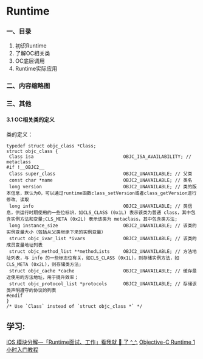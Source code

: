 # Runtime

### 一、目录
1. 初识Runtime
2. 了解OC相关类
3. OC底层调用
4. Runtime实际应用

### 二、内容缩略图


### 三、其他
#### 3.1 OC相关类的定义
类的定义：
```
typedef struct objc_class *Class;
struct objc_class {
 Class isa                                 OBJC_ISA_AVAILABILITY; // metaclass
#if !__OBJC2__
 Class super_class                         OBJC2_UNAVAILABLE; // 父类
 const char *name                          OBJC2_UNAVAILABLE; // 类名
 long version                              OBJC2_UNAVAILABLE; // 类的版本信息，默认为0，可以通过runtime函数class_setVersion或者class_getVersion进行修改、读取
 long info                                 OBJC2_UNAVAILABLE; // 类信息，供运行时期使用的一些位标识，如CLS_CLASS (0x1L) 表示该类为普通 class，其中包含实例方法和变量;CLS_META (0x2L) 表示该类为 metaclass，其中包含类方法;
 long instance_size                        OBJC2_UNAVAILABLE; // 该类的实例变量大小（包括从父类继承下来的实例变量）
 struct objc_ivar_list *ivars              OBJC2_UNAVAILABLE; // 该类的成员变量地址列表
 struct objc_method_list **methodLists     OBJC2_UNAVAILABLE; // 方法地址列表，与 info 的一些标志位有关，如CLS_CLASS (0x1L)，则存储实例方法，如CLS_META (0x2L)，则存储类方法;
 struct objc_cache *cache                  OBJC2_UNAVAILABLE; // 缓存最近使用的方法地址，用于提升效率；
 struct objc_protocol_list *protocols      OBJC2_UNAVAILABLE; // 存储该类声明遵守的协议的列表
#endif
}
/* Use `Class` instead of `struct objc_class *` */
```


## 学习:
[iOS 模块分解—「Runtime面试、工作」看我就 🐒 了 ^_^.](https://www.jianshu.com/p/19f280afcb24)
[Objective-C Runtime 1小时入门教程](https://www.ianisme.com/ios/2019.html)
